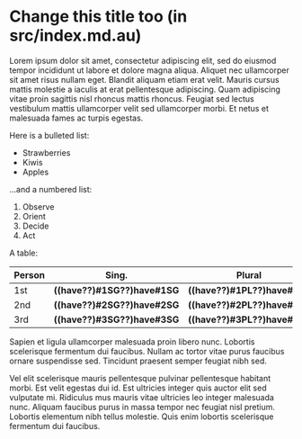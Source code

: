 # Change this title too (in src/index.md.au)

Lorem ipsum dolor sit amet, consectetur adipiscing elit, sed do eiusmod tempor incididunt ut labore et dolore magna aliqua. Aliquet nec ullamcorper sit amet risus nullam eget. Blandit aliquam etiam erat velit. Mauris cursus mattis molestie a iaculis at erat pellentesque adipiscing. Quam adipiscing vitae proin sagittis nisl rhoncus mattis rhoncus. Feugiat sed lectus vestibulum mattis ullamcorper velit sed ullamcorper morbi. Et netus et malesuada fames ac turpis egestas.

Here is a bulleted list:

- Strawberries
- Kiwis
- Apples

...and a numbered list:

1. Observe
2. Orient
3. Decide
4. Act

A table:

| Person | Sing.    | Plural |
| ------ | -------- | ------ |
| 1st    | __<x-out>((have??)#1SG??)<x-src>have#1SG</x-src></x-out>__ | __<x-out>((have??)#1PL??)<x-src>have#1PL</x-src></x-out>__ |
| 2nd    | __<x-out>((have??)#2SG??)<x-src>have#2SG</x-src></x-out>__ | __<x-out>((have??)#2PL??)<x-src>have#2PL</x-src></x-out>__ |
| 3rd    | __<x-out>((have??)#3SG??)<x-src>have#3SG</x-src></x-out>__ | __<x-out>((have??)#3PL??)<x-src>have#3PL</x-src></x-out>__ |

Sapien et ligula ullamcorper malesuada proin libero nunc. Lobortis scelerisque fermentum dui faucibus. Nullam ac tortor vitae purus faucibus ornare suspendisse sed. Tincidunt praesent semper feugiat nibh sed.

Vel elit scelerisque mauris pellentesque pulvinar pellentesque habitant morbi. Est velit egestas dui id. Est ultricies integer quis auctor elit sed vulputate mi. Ridiculus mus mauris vitae ultricies leo integer malesuada nunc. Aliquam faucibus purus in massa tempor nec feugiat nisl pretium. Lobortis elementum nibh tellus molestie. Quis enim lobortis scelerisque fermentum dui faucibus.